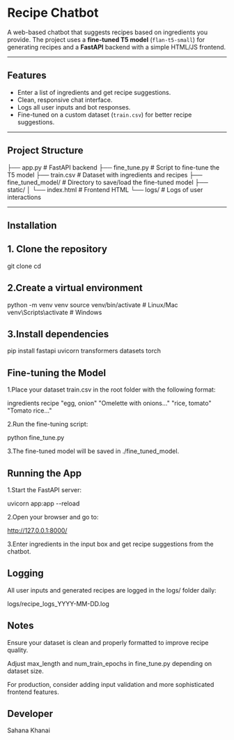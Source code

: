 # Recipe Chatbot

A web-based chatbot that suggests recipes based on ingredients you provide. The project uses a **fine-tuned T5 model** (`flan-t5-small`) for generating recipes and a **FastAPI** backend with a simple HTML/JS frontend.

---

## Features
- Enter a list of ingredients and get recipe suggestions.
- Clean, responsive chat interface.
- Logs all user inputs and bot responses.
- Fine-tuned on a custom dataset (`train.csv`) for better recipe suggestions.

---

## Project Structure

├── app.py # FastAPI backend
├── fine_tune.py # Script to fine-tune the T5 model
├── train.csv # Dataset with ingredients and recipes
├── fine_tuned_model/ # Directory to save/load the fine-tuned model
├── static/
│ └── index.html # Frontend HTML
└── logs/ # Logs of user interactions


---

## Installation

## 1. Clone the repository

git clone <repo-url>
cd <repo-folder>

## 2.Create a virtual environment

python -m venv venv
source venv/bin/activate  # Linux/Mac
venv\Scripts\activate     # Windows


## 3.Install dependencies

pip install fastapi uvicorn transformers datasets torch

## Fine-tuning the Model

1.Place your dataset train.csv in the root folder with the following format:

ingredients	recipe
"egg, onion"	"Omelette with onions..."
"rice, tomato"	"Tomato rice..."

2.Run the fine-tuning script:

python fine_tune.py


3.The fine-tuned model will be saved in ./fine_tuned_model.

## Running the App

1.Start the FastAPI server:

uvicorn app:app --reload


2.Open your browser and go to:

http://127.0.0.1:8000/


3.Enter ingredients in the input box and get recipe suggestions from the chatbot.
## Logging

All user inputs and generated recipes are logged in the logs/ folder daily:

logs/recipe_logs_YYYY-MM-DD.log

## Notes

Ensure your dataset is clean and properly formatted to improve recipe quality.

Adjust max_length and num_train_epochs in fine_tune.py depending on dataset size.

For production, consider adding input validation and more sophisticated frontend features.

## Developer

Sahana Khanai
